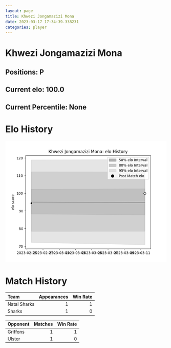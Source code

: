 ```yaml
---  
layout: page  
title: Khwezi Jongamazizi Mona  
date: 2023-03-17 17:34:39.338231  
categories: player  
---
```

# Khwezi Jongamazizi Mona

## Positions: P

## Current elo: 100.0

## Current Percentile: None

# Elo History


![elo history](history_KhweziJongamaziziMona.png)
# Match History


| Team         |   Appearances |   Win Rate |
|:-------------|--------------:|-----------:|
| Natal Sharks |             1 |          1 |
| Sharks       |             1 |          0 |

| Opponent   |   Matches |   Win Rate |
|:-----------|----------:|-----------:|
| Griffons   |         1 |          1 |
| Ulster     |         1 |          0 |